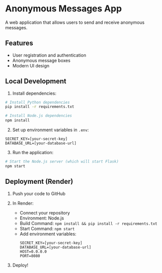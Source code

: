 # Anonymous Messages App

A web application that allows users to send and receive anonymous messages.

## Features
- User registration and authentication
- Anonymous message boxes
- Modern UI design

## Local Development
1. Install dependencies:
```bash
# Install Python dependencies
pip install -r requirements.txt

# Install Node.js dependencies
npm install
```

2. Set up environment variables in `.env`:
```
SECRET_KEY=[your-secret-key]
DATABASE_URL=[your-database-url]
```

3. Run the application:
```bash
# Start the Node.js server (which will start Flask)
npm start
```

## Deployment (Render)

1. Push your code to GitHub

2. In Render:
   - Connect your repository
   - Environment: Node.js
   - Build Command: `npm install && pip install -r requirements.txt`
   - Start Command: `npm start`
   - Add environment variables:
     ```
     SECRET_KEY=[your-secret-key]
     DATABASE_URL=[your-database-url]
     HOST=0.0.0.0
     PORT=8080
     ```

3. Deploy!
